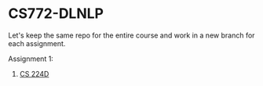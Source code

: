 # CS772-DLNLP

Let's keep the same repo for the entire course and work in a new branch for each assignment.

Assignment 1:
1. [CS 224D](https://cs224d.stanford.edu/lecture_notes/notes2.pdf)
